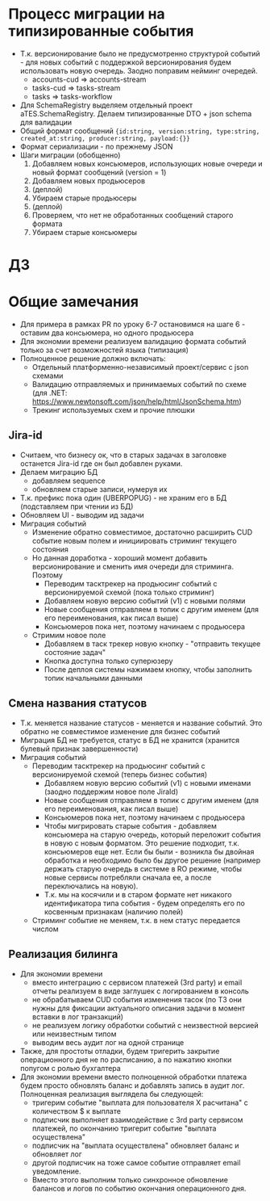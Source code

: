 # Процесс миграции на типизированные события
* Т.к. версионирование было не предусмотренно структурой событий - для новых событий с поддержкой версионирования будем использовать новую очередь. Заодно поправим нейминг очередей.
  * accounts-cud => accounts-stream
  * tasks-cud => tasks-stream
  * tasks => tasks-workflow
* Для SchemaRegistry выделяем отдельный проект aTES.SchemaRegistry. Делаем типизированные DTO + json schema для валидации
* Общий формат сообщений `{id:string, version:string, type:string, created_at:string, producer:string, payload:{}}`
* Формат сериализации - по прежнему JSON
* Шаги миграции (обобщенно)
  1. Добавляем новых консьюмеров, использующих новые очереди и новый формат сообщений (version = 1)
  2. Добавляем новых продьюсеров
  3. (деплой)
  4. Убираем старые продьюсеры
  5. (деплой)
  6. Проверяем, что нет не обработанных сообщений старого формата
  7. Убираем старые консьюмеры

# ДЗ
# Общие замечания
* Для примера в рамках PR по уроку 6-7 остановимся на шаге 6 - оставим два консьюмера, но одного продьюсера
* Для экономии времени реализуем валидацию формата событий только за счет возможностей языка (типизация)
* Полноценное решение должно включать: 
  * Отдельный платформенно-независимый проект/сервис с json схемами
  * Валидацию отправляемых и принимаемых событий по схеме (для .NET: https://www.newtonsoft.com/json/help/html/JsonSchema.htm)
  * Трекинг используемых схем и прочие плюшки

## Jira-id
* Считаем, что бизнесу ок, что в старых задачах в заголовке останется Jira-id где он был добавлен руками.
* Делаем миграцию БД
  * добавляем sequence
  * обновляем старые записи, нумеруя их
* Т.к. префикс пока один (UBERPOPUG) - не храним его в БД (подставляем при чтении из БД)
* Обновляем UI - выводим ид задачи
* Миграция событий
  * Изменение обратно совместимое, достаточно расширить CUD событие новым полем и инициировать стриминг текущего состояния
  * Но данная доработка - хороший момент добавить версионирование и сменить имя очереди для стриминга. Поэтому
    * Переводим тасктрекер на продьюсинг событий с версионируемой схемой (пока только стриминг)
    * Добавляем новую версию событий (v1) с новыми полями
    * Новые сообщения отправляем в топик с другим именем (для его переименования, как писал выше)
    * Консьюмеров пока нет, поэтому начинаем с продьюсера    
   * Стримим новое поле
     * Добавляем в таск трекер новую кнопку - "отправить текущее состояние задач"
     * Кнопка доступна только суперюзеру
     * После деплоя системы нажимаем кнопку, чтобы заполнить топик начальными данными
## Смена названия статусов
* Т.к. меняется название статусов - меняется и название событий. Это обратно не совместимое изменение для бизнес событий
* Миграция БД не требуется, статус в БД не хранится (хранится булевый признак завершенности)
* Миграция событий
  * Переводим тасктрекер на продьюсинг событий с версионируемой схемой (теперь бизнес события)
    * Добавляем новую версию событий (v1) с новыми именами (заодно поддержим новое поле JiraId)
    * Новые сообщения отправляем в топик с другим именем (для его переименования, как писал выше)
    * Консьюмеров пока нет, поэтому начинаем с продьюсера 
    * Чтобы мигрировать старые события - добавляем консьюмера на старую очередь, который переложит события в новую с новым форматом. Это решение подходит, т.к. консьюмеров еще нет. Если бы были - возникла бы двойная обработка и необходимо было бы другое решение (например держать старую очередь в системе в RO режиме, чтобы новые сервисы потребляли сначала ее, а после переключались на новую).
    * Т.к. мы на косячили и в старом формате нет никакого идентификатора типа события - будем определять его по косвенным признакам (наличию полей)        
  * Стриминг событие не меняем, т.к. в нем статус передается числом
## Реализация билинга
* Для экономии времени
  * вместо интеграцию с сервисом платежей (3rd party) и email отчеты реализуем в виде заглушек с логированием в консоль
  * не обрабатываем CUD события изменения тасок (по ТЗ они нужны для фиксации актуального описания задачи в момент вставки в лог транзакций)
  * не реализуем логику обработки событий с неизвестной версией или неизвестным типом
  * выводим весь аудит лог на одной странице
* Также, для простоты отладки, будем тригерить закрытие операционного дня не по расписанию, а по нажатию кнопки попугом с ролью бухгалтера
* Для экономии времени вместо полноценной обработки платежа будем просто обновлять баланс и добавлять запись в аудит лог. Полноценная реализация выглядела бы следующей:
  * тригерим событие "выплата для пользователя Х расчитана" с количеством $ к выплате
  * подписчик выполняет взаимодействие с 3rd party сервисом платежей, по окончанию тригерит событие "выплата осуществлена"
  * подписчик на "выплата осуществлена" обновляет баланс и обновляет лог
  * другой подписчик на тоже самое событие отправляет email уведомление.
  * Вместо этого выполним только синхронное обновление балансов и логов по событию окончания операционного дня.
